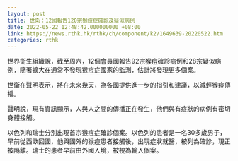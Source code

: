 ```yaml
---
layout: post
title: 世衛：12國報告120宗猴痘症確診及疑似病例
date: 2022-05-22 12:48:42.000000000 +08:00
link: https://news.rthk.hk/rthk/ch/component/k2/1649639-20220522.htm
categories: rthk
---
```


世界衛生組織說，截至周六，12個會員國報告92宗猴痘確診病例和28宗疑似病例，隨著擴大在通常不發現猴痘症國家的監測，估計將發現更多個案。

世衛在聲明表示，將在未來幾天，為各國提供進一步的指引和建議，以減輕猴痘傳播。

聲明說，現有資訊顯示，人與人之間的傳播正在發生，他們與有症狀的病例有密切身體接觸。

以色列和瑞士分別出現首宗猴痘症確診個案。以色列的患者是一名30多歲男子，早前從西歐回國，他與國外的猴痘患者接觸後，出現症狀就醫，被列為確診，現正被隔離。瑞士的患者早前由外國入境，被視為輸入個案。
